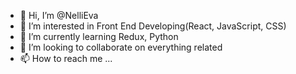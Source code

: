 - 👋 Hi, I’m @NelliEva
- 👀 I’m interested in Front End Developing(React, JavaScript, CSS)
- 🌱 I’m currently learning Redux, Python
- 💞️ I’m looking to collaborate on everything related
- 📫 How to reach me ...

<!---
NelliEva/NelliEva is a ✨ special ✨ repository because its `README.md` (this file) appears on your GitHub profile.
You can click the Preview link to take a look at your changes.
--->
